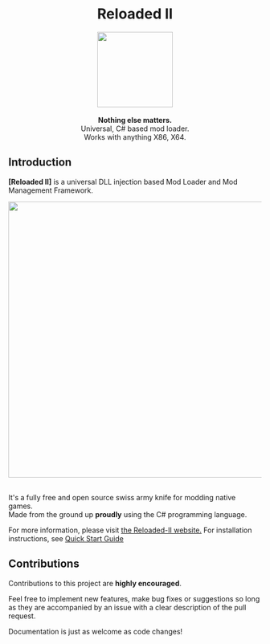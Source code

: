 <div align="center">
	<h1>Reloaded II</h1>
	<img src="./docs/Images/Reloaded/Reloaded Logo.png" width="150" align="center" />
	<br/> <br/>
	<strong>Nothing else matters.</strong>
	<br/>
    Universal, C# based mod loader.
    <br/>
    Works with anything X86, X64.
</div>

## Introduction
**[Reloaded II]** is a universal DLL injection based Mod Loader and Mod Management Framework.  

<div align="center">
	<img src="./docs/Images/Header.png" width="550" align="center" />
	<br/><br/>
</div>

It's a fully free and open source swiss army knife for modding native games.  
Made from the ground up **proudly** using the C# programming language.  

For more information, please visit [the Reloaded-II website.](https://reloaded-project.github.io/Reloaded-II/)
For installation instructions, see [Quick Start Guide](https://reloaded-project.github.io/Reloaded-II/QuickStart)

## Contributions

Contributions to this project are **highly encouraged**.

Feel free to implement new features, make bug fixes or suggestions so long as they are accompanied by an issue with a clear description of the pull request.

Documentation is just as welcome as code changes!
